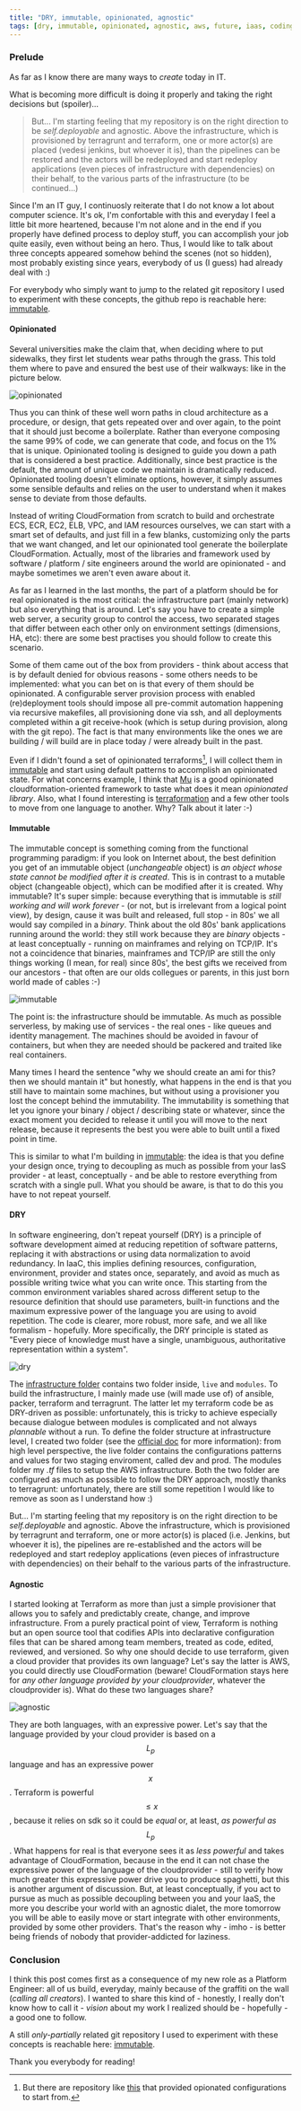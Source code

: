 ```yaml
---
title: "DRY, immutable, opinionated, agnostic"
tags: [dry, immutable, opinionated, agnostic, aws, future, iaas, coding, erlangen, bayern, germany]
---
```


### Prelude
As far as I know there are many ways to *create* today in IT.

What is becoming more difficult is doing it properly and taking the right decisions but (spoiler)... 

> But... I'm starting feeling that my repository is on the right direction to be *self.deployable* and agnostic. Above the infrastructure, which is provisioned by terragrunt and terraform, one or more actor(s) are placed (vedesi jenkins, but whoever it is), than the pipelines can be restored and the actors will be redeployed and start redeploy applications (even pieces of infrastructure with dependencies) on their behalf, to the various parts of the infrastructure (to be continued...)

Since I'm an IT guy, I continuosly reiterate that I do not know a lot about computer science. It's ok, I'm confortable with this and everyday I feel a little bit more heartened, because I'm not alone and in the end if you properly have defined process to deploy stuff, you can accomplish your job quite easily, even without being an hero. Thus, I would like to talk about three concepts appeared somehow behind the scenes (not so hidden), most probably existing since years, everybody of us (I guess) had already deal with :)

For everybody who simply want to jump to the related git repository I used to experiment with these concepts, the github repo is reachable here: [immutable](https://github.com/made2591/immutable).

#### Opinionated
Several universities make the claim that, when deciding where to put sidewalks, they first let students wear paths through the grass. This told them where to pave and ensured the best use of their walkways: like in the picture below.

![opinionated](https://i.imgur.com/euEnC9n.jpg)

Thus you can think of these well worn paths in cloud architecture as a procedure, or design, that gets repeated over and over again, to the point that it should just become a boilerplate. Rather than everyone composing the same 99% of code, we can generate that code, and focus on the 1% that is unique. Opinionated tooling is designed to guide you down a path that is considered a best practice. Additionally, since best practice is the default, the amount of unique code we maintain is dramatically reduced. Opinionated tooling doesn't eliminate options, however, it simply assumes some sensible defaults and relies on the user to understand when it makes sense to deviate from those defaults.

Instead of writing CloudFormation from scratch to build and orchestrate ECS, ECR, EC2, ELB, VPC, and IAM resources ourselves, we can start with a smart set of defaults, and just fill in a few blanks, customizing only the parts that we want changed, and let our opinionated tool generate the boilerplate CloudFormation. Actually, most of the libraries and framework used by software / platform / site engineers around the world are opinionated - and maybe sometimes we aren't even aware about it.

As far as I learned in the last months, the part of a platform should be for real opinionated is the most critical: the infrastructure part (mainly network) but also everything that is around. Let's say you have to create a simple web server, a security group to control the access, two separated stages that differ between each other only on environment settings (dimensions, HA, etc): there are some best practises you should follow to create this scenario. 

Some of them came out of the box from providers - think about access that is by default denied for obvious reasons - some others needs to be implemented: what you can bet on is that every of them should be opinionated. A configurable server provision process with enabled (re)deployment tools should impose all pre-commit automation happening via recursive makefiles, all provisioning done via ssh, and all deployments completed within a git receive-hook (which is setup during provision, along with the git repo). The fact is that many environments like the ones we are building / will build are in place today / were already built in the past.

Even if I didn't found a set of opinionated terraforms[^opin], I will collect them in [immutable](https://github.com/made2591/immutable) and start using default patterns to accomplish an opinionated state. For what concerns example, I think that [Mu](https://getmu.io/) is a good opinionated cloudformation-oriented framework to taste what does it mean *opinionated library*. Also, what I found interesting is [terraformation](https://github.com/dtan4/terraforming) and a few other tools to move from one language to another. Why? Talk about it later :-)

#### Immutable
The immutable concept is something coming from the functional programming paradigm: if you look on Internet about, the best definition you get of an immutable object (*unchangeable* object) is *an object whose state cannot be modified after it is created*. This is in contrast to a mutable object (changeable object), which can be modified after it is created. Why immutable? It's super simple: because everything that is immutable is *still working and will work forever* - (or not, but is irrelevant from a logical point view), by design, cause it was built and released, full stop - in 80s' we all would say compiled in a *binary*. Think about the old 80s' bank applications running around the world: they still work because they are *binary* objects - at least conceptually - running on mainframes and relying on TCP/IP. It's not a coincidence that binaries, mainframes and TCP/IP are still the only things working (I mean, for real) since 80s', the best gifts we received from our ancestors - that often are our olds collegues or parents, in this just born world made of cables :-)

![immutable](https://i.imgur.com/bIPCBmG.jpg)

The point is: the infrastructure should be immutable. As much as possible serverless, by making use of services - the real ones - like queues and identity management. The machines should be avoided in favour of containers, but when they are needed should be packered and traited like real containers.

Many times I heard the sentence "why we should create an ami for this? then we should mantain it" but honestly, what happens in the end is that you still have to maintain some machines, but without using a provisioner you lost the concept behind the immutability. The immutability is something that let you ignore your binary / object / describing state or whatever, since the exact moment you decided to release it until you will move to the next release, because it represents the best you were able to built until a fixed point in time.

This is similar to what I'm building in [immutable](https://github.com/made2591/immutable): the idea is that you define your design once, trying to decoupling as much as possible from your IasS provider - at least, conceptually - and be able to restore everything from scratch with a single pull. What you should be aware, is that to do this you have to not repeat yourself.

#### DRY
In software engineering, don't repeat yourself (DRY) is a principle of software development aimed at reducing repetition of software patterns, replacing it with abstractions or using data normalization to avoid redundancy. In IaaC, this implies defining resources, configuration, environment, provider and states once, separately, and avoid as much as possible writing twice what you can write once. This starting from the common environment variables shared across different setup to the resource definition that should use parameters, built-in functions and the maximum expressive power of the language you are using to avoid repetition. The code is clearer, more robust, more safe, and we all like formalism - hopefully. More specifically, the DRY principle is stated as "Every piece of knowledge must have a single, unambiguous, authoritative representation within a system".

![dry](https://i.imgur.com/RbFzUWe.jpg)

The [infrastructure folder](https://github.com/made2591/immutable/tree/master/infrastructure) contains two folder inside, ```live``` and ```modules```. To build the infrastructure, I mainly made use (will made use of) of ansible, packer, terraform and terragrunt. The latter let my terraform code be as DRY-driven as possible: unfortunately, this is tricky to achieve especially because dialogue between modules is complicated and not always *plannable* without a run. To define the folder structure at infrastructure level, I created two folder (see the [official doc](https://www.gruntwork.io/) for more information): from high level perspective, the live folder contains the configurations patterns and values for two staging enviroment, called dev and prod. The modules folder my *.tf* files to setup the AWS infrastructure. Both the two folder are configured as much as possible to follow the DRY approach, mostly thanks to terragrunt: unfortunately, there are still some repetition I would like to remove as soon as I understand how :) 

But... I'm starting feeling that my repository is on the right direction to be *self.deployable* and agnostic. Above the infrastructure, which is provisioned by terragrunt and terraform, one or more actor(s) is placed (i.e. Jenkins, but whoever it is), the pipelines are re-established and the actors will be redeployed and start redeploy applications (even pieces of infrastructure with dependencies) on their behalf to the various parts of the infrastructure.

#### Agnostic
I started looking at Terraform as more than just a simple provisioner that allows you to safely and predictably create, change, and improve infrastructure.
From a purely practical point of view, Terraform is nothing but an open source tool that codifies APIs into declarative configuration files that can be shared among team members, treated as code, edited, reviewed, and versioned. So why one should decide to use terraform, given a cloud provider that provides its own language? Let's say the latter is AWS, you could directly use CloudFormation (beware! CloudFormation stays here for *any other language provided by your cloudprovider*, whatever the cloudprovider is). What do these two languages ​​share?

![agnostic](https://i.imgur.com/uhpBCNj.jpg)

They are both languages, with an expressive power. Let's say that the language provided by your cloud provider is based on a $$L_p$$ language and has an expressive power $$x$$. Terraform is powerful $$\leq x$$, because it relies on sdk so it could be *equal* or, at least, *as powerful as* $$L_p$$. What happens for real is that everyone sees it as *less powerful* and takes advantage of CloudFormation, because in the end it can not chase the expressive power of the language of the cloudprovider - still to verify how much greater this expressive power drive you to produce spaghetti, but this is another argument of discussion.
But, at least conceptually, if you act to pursue as much as possible decoupling between you and your IaaS, the more you describe your world with an agnostic dialet, the more tomorrow you will be able to easily move or start integrate with other environments, provided by some other providers. That's the reason why - imho - is better being friends of nobody that provider-addicted for laziness.

### Conclusion
I think this post comes first as a consequence of my new role as a Platform Engineer: all of us build, everyday, mainly because of the graffiti on the wall (*calling all creators*). I wanted to share this kind of - honestly, I really don't know how to call it - *vision* about my work I realized should be - hopefully - a good one to follow.

A still *only-partially* related git repository I used to experiment with these concepts is reachable here: [immutable](https://github.com/made2591/immutable).

Thank you everybody for reading!

[^opin]: But there are repository like [this](https://github.com/GovTechSG/terraform-aws-vpc) that provided opionated configurations to start from.
